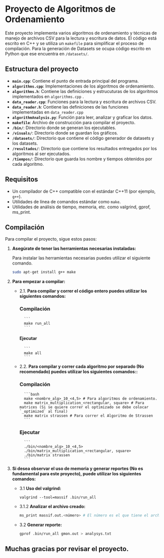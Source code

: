 # Proyecto de Algoritmos de Ordenamiento

Este proyecto implementa varios algoritmos de ordenamiento y técnicas de manejo de archivos CSV para la lectura y escritura de datos. El código está escrito en C++ y se utiliza un `makefile` para simplificar el proceso de compilación. Para la generación de Datasets se ocupa código escrito en Python que ese encuentra en `/datasets/`.

## Estructura del proyecto

- **`main.cpp`**: Contiene el punto de entrada principal del programa.
- **`algorithms.cpp`**: Implementaciones de los algoritmos de ordenamiento.
- **`algorithms.h`**: Contiene las definiciones y estrucuturas de los algoritmos implementados en `algorithms.cpp` .
- **`data_reader.cpp`**: Funciones para la lectura y escritura de archivos CSV.
-  **`data_reader.h`**: Contiene las definiciones de las funciones implementadas en `data_reader.cpp`
- **`algorithmAnalysis.py`**: Función para leer, analizar y graficar los datos.
- **`makefile`**: Archivo de construcción para compilar el proyecto.
- **`/bin/`**: Directorio donde se generan los ejecutables.
- **`/visuals/`**: Directorio donde se guardan los gráficos.
- **`/datasets/`**: Directorio que contiene el código generador de datasets y los datasets.
- **`/resultados/`**: Directorio que contiene los resultados entregados por los algoritmos al ser ejecutados.
- **`/tiempos/`**: Directorio que guarda los nombre y tiempos obtenidos por cada algoritmo.


## Requisitos

- Un compilador de C++ compatible con el estándar C++11 (por ejemplo, `g++`).
- Utilidades de línea de comandos estándar como `make`.
- Utilidades de análisis de tiempo, memoria, etc. como valgrind, gprof, ms_print. 


    
## Compilación

Para compilar el proyecto, sigue estos pasos:

1. **Asegúrate de tener las herramientas necesarias instaladas:**

   Para instalar las herramientas necesarias puedes utilizar el siguiente comando.

   ```bash
   sudo apt-get install g++ make
   ```

2. **Para empezar a compilar:**
    - 2.1. **Para compilar y correr el código entero puedes utilizar los siguientes comandos:**

        ### Compilación
            ```
            make run_all
            ```
        
        #### Ejecutar
            ```
            make all
            ```

    - 2.2. **Para compilar y correr cada algoritmo por separado (No recomendado) puedes utilizar los siguientes comandos::**

        ### Compilación
            ```bash
            make <nombre_alg>_10_<4,5> # Para algoritmos de ordenamiento.
            make matrix_multiplication_<rectangular, square> # Para matrices (Si se quiere correr el optimizado se debe colocar `_optimized` al final)
            make matrix strassen # Para correr el Algoritmo de Strassen
            ```

        ### Ejecutar
            ```
            ./bin/<nombre_alg>_10_<4,5>
            ./bin/matrix_multiplication_<rectangular, square>
            ./bin/matrix strassen
            ```

3. **Si desea observar el uso de memoria y generar reportes (No es fundamental para este proyecto), puede utilizar los siguientes comandos:**
    
    - 3.1 **Uso del valgrind:** 
        ```
        valgrind --tool=massif .bin/run_all
        ```
    - 3.1.2 **Analizar el archivo creado:**
        ```bash
        ms_print massif.out.<número> # El número es el que tiene el archivo al ocupar massif en el valgrin
        ```


    - 3.2 **Generar reporte:**
        ```bash
        gprof .bin/run_all gmon.out > analysys.txt
        ```

## Muchas gracias por revisar el proyecto.